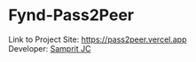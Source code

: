# Fynd-Pass2Peer

Link to Project Site: https://pass2peer.vercel.app
<br />
Developer: [Samprit JC](https://github.com/Nekros1712)
